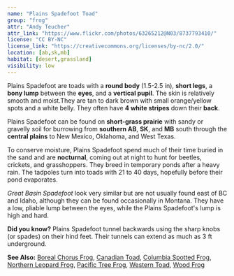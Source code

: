 ```yaml
---
name: "Plains Spadefoot Toad"
group: "frog"
attr: "Andy Teucher"
attr_link: "https://www.flickr.com/photos/63265212@N03/8737793410/"
license: "CC BY-NC"
license_link: "https://creativecommons.org/licenses/by-nc/2.0/"
location: [ab,sk,mb]
habitat: [desert,grassland]
visibility: low
---
```

Plains Spadefoot are toads with a **round body** (1.5-2.5 in), **short legs**, a **bony lump** between the **eyes**, and a **vertical pupil**. The skin is relatively smooth and moist.They are tan to dark brown with small orange/yellow spots and a white belly. They often have **4 white stripes** down their **back**.

Plains Spadefoot can be found on **short-grass prairie** with sandy or gravelly soil for burrowing from **southern AB**, **SK**, and **MB** south through the **central plains** to New Mexico, Oklahoma, and West Texas.

To conserve moisture, Plains Spadefoot spend much of their time buried in the sand and are **nocturnal**, coming out at night to hunt for beetles, crickets, and grasshoppers. They breed in temporary ponds after a heavy rain. The tadpoles turn into toads with 21 to 40 days, hopefully before their pond evaporates.

_Great Basin Spadefoot_ look very similar but are not usually found east of BC and Idaho, although they can be found occasionally in Montana. They have a low, pliable lump between the eyes, while the Plains Spadefoot's lump is high and hard.

**Did you know?** Plains Spadefoot tunnel backwards using the sharp knobs (or spades) on their hind feet. Their tunnels can extend as much as 3 ft underground.

<!-- generated, do not edit -->
**See Also:**
[Boreal Chorus Frog](/{{section}}/borchor),
[Canadian Toad](/{{section}}/cantoad),
[Columbia Spotted Frog](/{{section}}/colsfrog),
[Northern Leopard Frog](/{{section}}/norlfrog),
[Pacific Tree Frog](/{{section}}/pactfrog),
[Western Toad](/{{section}}/westtoad),
[Wood Frog](/{{section}}/woodfrog)
